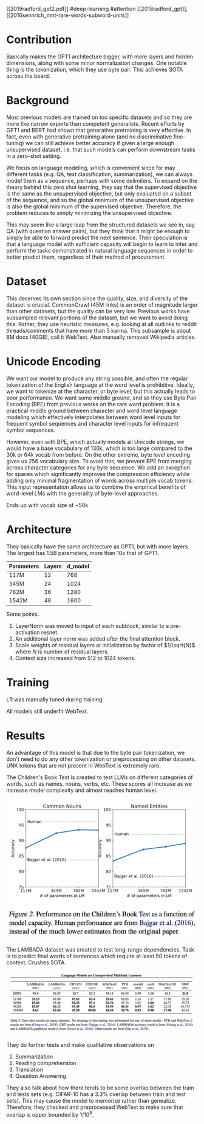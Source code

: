 [[2019radford_gpt2.pdf]]
#deep-learning
#attention
[[2018radford_gpt]], [[2016sennrich_nmt-rare-words-subword-units]]
   

# Contribution 

   Basically makes the GPT1 architecture bigger, with more layers and hidden dimensions, along with some minor normalization changes. One notable thing is the tokenization, which they use byte pair. This achieves SOTA across the board. 

# Background 
 
   Most previous models are trained on too specific datasets and so they are more like narrow experts than competent generalists. Recent efforts by GPT1 and BERT had shown that generative pretraining is very effective. In fact, even with generative pretraining alone (and no discriminative fine-tuning) we can still achieve better accuracy if given a large enough unsupervised dataset, i.e. that such models can perform downstream tasks in a zero-shot setting. 

   We focus on language modeling, which is convenient since for may different tasks (e.g. QA, text classification, summarization), we can always model them as a sequence, perhaps with some delimiters. To expand on the theory behind this zero shot learning, they say that the supervised objective is the same as the unsupervised objective, but only evaluated on a subset of the sequence, and so the global minimum of the unsupervised objective is also the global minimum of the supervised objective. Therefore, the problem reduces to simply minimizing the unsupervised objective. 

   This may seem like a large leap from the structured datasets we see in, say QA (with question answer pairs), but they think that it might be enough to simply be able to forward predict the next sentence. Their speculation is that a language model with sufficient capacity will begin to learn to infer and perform the tasks demonstrated in natural language sequences in order to better predict them, regardless of their method of procurement. 

# Dataset 

   This deserves its own section since the quality, size, and diversity of the dataset is crucial. CommonCrawl (45M links) is an order of magnitude larger than other datasets, but the quality can be very low. Previous works have subsampled relevant portions of the dataset, but we want to avoid doing this. Rather, they use heuristic measures, e.g. looking at all outlinks to reddit threads/comments that have more than 3 karma. This subsample is about 8M docs (40GB), call it WebText. Also manually removed Wikipedia articles. 

# Unicode Encoding 

   We want our model to produce any string possible, and often the regular tokenization of the English language at the word level is prohibitive. Ideally, we want to tokenize at the character, or byte level, but this actually leads to poor performance. We want some middle ground, and so they use Byte Pair Encoding (BPE) from previous works on the rare word problem. It is a practical middle ground between character and word level language modeling which effectively interpolates between word level inputs for frequent symbol sequences and character level inputs for infrequent symbol sequences. 

   However, even with BPE, which actually models all Unicode strings, we would have a base vocabulary of 130k, which is too large compared to the 30k or 64k vocab from before. On the other extreme, byte level encoding gives us 256 vocabulary size. To avoid this, we prevent BPE from merging across character categories for any byte sequence. We add an exception for spaces which significantly improves the compression efficiency while adding only minimal fragmentation of words across multiple vocab tokens. This input representation allows us to combine the empirical benefits of word-level LMs with the generality of byte-level approaches.

   Ends up with vocab size of ~50k. 

# Architecture 

   They basically have the same architecture as GPT1, but with more layers. The largest has 1.5B parameters, more than 10x that of GPT1.

   | Parameters | Layers | d_model |
   |------------|--------|---------|
   | 117M       | 12     | 768     |
   | 345M       | 24     | 1024    |
   | 762M       | 36     | 1280    |
   | 1542M      | 48     | 1600    | 


   Some points. 
   1. LayerNorm was moved to input of each subblock, similar to a pre-activation resnet. 
   2. An additional layer norm was added after the final attention block. 
   3. Scale weights of residual layers at initialization by factor of $1/\sqrt{N}$ where $N$ is number of residual layers. 
   4. Context size increased from 512 to 1024 tokens. 

# Training 

   LR was manually tuned during training. 

   All models still underfit WebText. 

# Results 

   An advantage of this model is that due to the byte pair tokenization, we don't need to do any other tokenization or preprocessing on other datasets. UNK tokens that are not present in WebText is extremely rare. 

   The Children's Book Test is created to test LLMs on different categories of words, such as names, nouns, verbs, etc. These scores all increase as we increase model complexity and almost reaches human level. 

   ![image](img/children_book.png) 

   The LAMBADA dataset was created to test long-range dependencies. Task is to predict final words of sentences which require at least 50 tokens of context. Crushes SOTA. 

   ![image](img/gpt2_res.png)

   They do further tests and make qualitative observations on 
   1. Summarization 
   2. Reading comprehension 
   3. Translation 
   4. Question Answering 

   They also talk about how there tends to be some overlap between the train and tests sets (e.g. CIFAR-10 has a 3.3% overlap between train and test sets). This may cause the model to memorize rather than genealize. Therefore, they checked and preprocessed WebText to make sure that overlap is upper bounded by $1/10^8$. 

